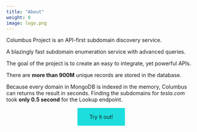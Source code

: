 ```yaml
---
title: "About"
weight: 0
image: logo.png
---
```


Columbus Project is an API-first subdomain discovery service.

A blazingly fast subdomain enumeration service with advanced queries.

The goal of the project is to create an easy to integrate, yet powerful APIs.

<p>There are <strong id="totalEntry">more than 900M</strong> unique records are stored in the database.</p>

Because every domain in MongoDB is indexed in the memory, Columbus can returns the result in seconds.
Finding the subdomains for *tesla.com* took **only 0.5 second** for the Lookup endpoint.

<div style="margin: 0 auto; text-align: center">
<a style="display: inline-block; margin: auto; color: #1d1e20; padding: 15px 32px; background-color: #1DDDDD; border: none; text-align: center; text-decoration: none;" href="/search">Try it out!</a>
</div>
